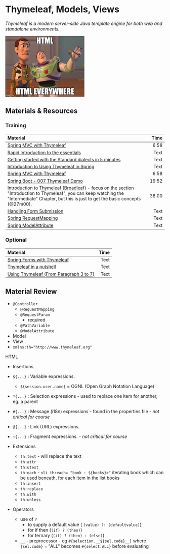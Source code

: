 # Thymeleaf, Models, Views
*Thymeleaf is a modern server-side Java template engine for both web and standalone environments.*

![Html everywhere](html_everywhere.jpg)

## Materials & Resources

### Training
| Material | Time |
|:-------- |-----:|
| [Spring MVC with Thymeleaf](https://www.youtube.com/watch?v=2LqQwjGRx_A)| 6:58 |
| [Rapid Introduction to the essentials](https://medium.com/@trevormydata/week-5-thymeleaf-with-spring-mvc-rapid-introduction-to-the-essentials-799f1fba8c07)| Text |
| [Getting started with the Standard dialects in 5 minutes](http://www.thymeleaf.org/doc/articles/standarddialect5minutes.html)| Text |
| [Introduction to Using Thymeleaf in Spring](http://www.baeldung.com/thymeleaf-in-spring-mvc)| Text |
| [Spring MVC with Thymeleaf](https://www.youtube.com/watch?v=2LqQwjGRx_A)| 6:58 |
| [Spring Boot - 007 Thymeleaf Demo](https://www.youtube.com/watch?v=IDOblyh4RBA)| 19:52 |
| [Introduction to Thymeleaf (Broadleaf)](https://www.youtube.com/watch?v=GNteuJDo1KA&t=374) - focus on the section "Introduction to Thymeleaf", you can keep watching the "Intermediate" Chapter, but this is just to get the basic concepts (@27m00).| 38:00 |
| [Handling Form Submission](https://spring.io/guides/gs/handling-form-submission/) | Text |
| [Spring RequestMapping](http://www.baeldung.com/spring-requestmapping) | Text |
| [Spring ModelAttribute](http://www.baeldung.com/spring-mvc-and-the-modelattribute-annotation)| Text |

### Optional
| Material | Time |
|:-------- |-----:|
| [Spring Forms with Thymeleaf](http://www.thymeleaf.org/doc/tutorials/2.1/thymeleafspring.html#creating-a-form) | Text |
| [Thymeleaf in a nutshell](https://blog.zenika.com/2013/01/18/introducing-the-thymeleaf-template-engine/)| Text |
| [Using Thymeleaf (From Paragraph 3 to 7)](http://www.thymeleaf.org/doc/tutorials/2.1/usingthymeleaf.html) | Text |

## Material Review
- `@Controller`
  - `@RequestMapping`
  - `@RequestParam`
    - required
  - `@PathVariable`
  - `@ModelAttribute`
- Model
- View
- `xmlns:th="http://www.thymeleaf.org"`

HTML 
- Insertions
- `${...}` : Variable expressions.
  - `${session.user.name}` = OGNL (Open Graph Notation Language)
- `*{...}` : Selection expressions - used to replace one item for another, eg. a parent
- `#{...}` : Message (i18n) expressions - found in the properties file - *not critical for course*
- `@{...}` : Link (URL) expressions.
- `~{...}` : Fragment expressions. - *not critical for course*

- Extensions
  - `th:text` - will replace the text
  - `th:attr` 
  - `th:utext`
  - `th:each` - `<li th:each= "book : ${books}>"` iterating book which can be used beneath, for each item in the list books
  - `th:insert`
  - `th:replace`
  - `th:with`
  - `th:unless`

- Operators
  - use of `?`
    - to supply a default value ( `(value) ?: (defaultvalue)`)
	- for if then (`(if) ? (then)`)
	- for ternary (`(if) ? (then) : (else)`)
  - `__` - preprocessor - eg `#{selection.__${sel.code}__}` where `{sel.code}` = "ALL" becomes `#{select.ALL}` before evaluating